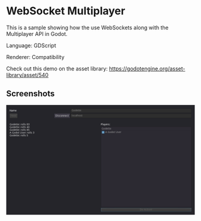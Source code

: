 # WebSocket Multiplayer

This is a sample showing how the use WebSockets along with the Multiplayer API in Godot.

Language: GDScript

Renderer: Compatibility

Check out this demo on the asset library: https://godotengine.org/asset-library/asset/540

## Screenshots

![Screenshot](screenshots/screenshot.png)
